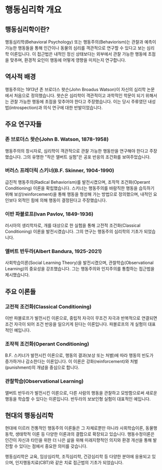 # 행동심리학 개요

## 행동심리학이란?
행동심리학(Behavioral Psychology) 또는 행동주의(Behaviorism)는 관찰과 예측이 가능한 행동들을 통해 인간이나 동물의 심리를 객관적으로 연구할 수 있다고 보는 심리학 이론입니다. 이 접근법은 내적인 정신 상태보다는 외부에서 관찰 가능한 행동에 초점을 맞추며, 환경적 요인이 행동에 어떻게 영향을 미치는지 연구합니다.

## 역사적 배경
행동주의는 1913년 존 브로더스 왓슨(John Broadus Watson)이 자신의 심리학 논문에서 처음으로 정의했습니다. 왓슨은 심리학이 객관적이고 과학적인 학문이 되기 위해서는 관찰 가능한 행동에 초점을 맞추어야 한다고 주장했습니다. 이는 당시 주류였던 내성법(introspection)과 의식 연구에 대한 반발이었습니다.

## 주요 연구자들

### 존 브로더스 왓슨(John B. Watson, 1878-1958)
행동주의의 창시자로, 심리학이 객관적으로 관찰 가능한 행동만을 연구해야 한다고 주장했습니다. 그의 유명한 "작은 앨버트 실험"은 공포 반응의 조건화를 보여주었습니다.

### 버러스 프레더릭 스키너(B.F. Skinner, 1904-1990)
급진적 행동주의(Radical Behaviorism)를 발전시켰으며, 조작적 조건화(Operant Conditioning) 이론을 확립했습니다. 스키너는 행동주의를 바람직한 행동을 습득하기 위해 보상(reinforcement)을 통해 행동을 형성해 가는 방법으로 정의했으며, 내적인 요인보다 외적인 힘에 의해 행동이 결정된다고 주장했습니다.

### 이반 파블로프(Ivan Pavlov, 1849-1936)
러시아의 생리학자로, 개를 대상으로 한 실험을 통해 고전적 조건화(Classical Conditioning) 이론을 발전시켰습니다. 그의 연구는 행동주의 심리학의 기초가 되었습니다.

### 앨버트 반두라(Albert Bandura, 1925-2021)
사회학습이론(Social Learning Theory)을 발전시켰으며, 관찰학습(Observational Learning)의 중요성을 강조했습니다. 그는 행동주의와 인지주의를 통합하는 접근법을 제시했습니다.

## 주요 이론들

### 고전적 조건화(Classical Conditioning)
이반 파블로프가 발전시킨 이론으로, 중립적 자극이 무조건 자극과 반복적으로 연결되면 조건 자극이 되어 조건 반응을 일으키게 된다는 이론입니다. 파블로프의 개 실험이 대표적인 예입니다.

### 조작적 조건화(Operant Conditioning)
B.F. 스키너가 발전시킨 이론으로, 행동의 결과(보상 또는 처벌)에 따라 행동의 빈도가 증가하거나 감소한다는 이론입니다. 이 이론은 강화(reinforcement)와 처벌(punishment)의 개념을 중심으로 합니다.

### 관찰학습(Observational Learning)
앨버트 반두라가 발전시킨 이론으로, 다른 사람의 행동을 관찰하고 모방함으로써 새로운 행동을 학습할 수 있다는 이론입니다. 반두라의 보보인형 실험이 대표적인 예입니다.

## 현대의 행동심리학
현대에 이르러 전통적인 행동주의 이론들은 그 자체로뿐만 아니라 사회학습이론, 동물행동학, 생태학적 이론 등 다양한 이론과의 결합으로 확장되고 있습니다. 행동수정이론은 인간이 자신과 타인을 위한 더 나은 삶을 위해 미래지향적인 의지와 환경 개선을 통해 발전할 수 있다는 점에서 중요한 의미를 갖습니다.

행동심리학은 교육, 임상심리학, 조직심리학, 건강심리학 등 다양한 분야에 응용되고 있으며, 인지행동치료(CBT)와 같은 치료 접근법의 기초가 되었습니다.
